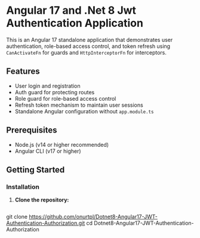 # Angular 17 and .Net 8 Jwt Authentication Application

This is an Angular 17 standalone application that demonstrates user authentication, role-based access control, and token refresh using `CanActivateFn` for guards and `HttpInterceptorFn` for interceptors.

## Features

- User login and registration
- Auth guard for protecting routes
- Role guard for role-based access control
- Refresh token mechanism to maintain user sessions
- Standalone Angular configuration without `app.module.ts`

## Prerequisites

- Node.js (v14 or higher recommended)
- Angular CLI (v17 or higher)

## Getting Started

### Installation

1. **Clone the repository:**
   ```bash

git clone https://github.com/onurtpl/Dotnet8-Angular17-JWT-Authentication-Authorization.git
   cd Dotnet8-Angular17-JWT-Authentication-Authorization

